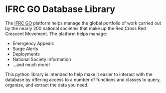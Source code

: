 # IFRC GO Database Library

The [IFRC GO](https://go.ifrc.org) platform helps manage the global portfolio of work carried out by the nearly 200 national societies that make up the Red Cross Red Crescent Movement. The platform helps manage: 

- Emergency Appeals
- Surge Alerts
- Deployments
- National Society Information
- ...and much more!

This python library is intended to help make it easier to interact with the database by offering access to a number of functions and classes to query, organize, and extract the data you need. 